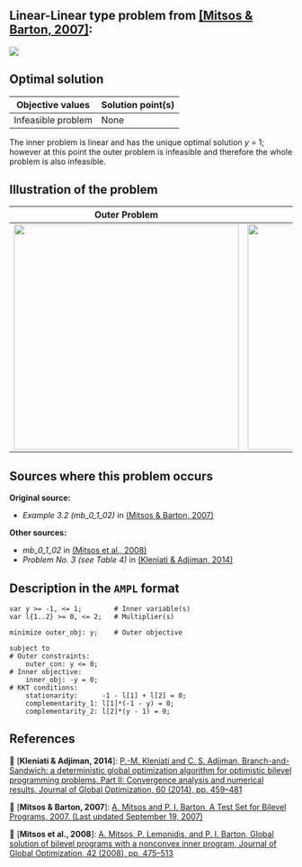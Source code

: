**Linear-Linear** type problem from [\[Mitsos & Barton, 2007\]][Mitsos & Barton, 2007]:
---

![](https://github.com/basblsolver/test-problems/wiki/images/mb_2007_02_eq.jpg)

## Optimal solution

Objective values   | Solution point(s) |
------------------ | ----------------- |
Infeasible problem | None              |

The inner problem is linear and has the unique optimal solution _y_ = 1; however at this point the outer problem is infeasible and therefore the whole problem is also infeasible.

## Illustration of the problem

Outer Problem    | Inner Problem    |
---------------- | ---------------- |
<img src="https://github.com/basblsolver/test-problems/wiki/images/mb_2007_02_outer.jpg" width="400"> | <img src="https://github.com/basblsolver/test-problems/wiki/images/mb_2007_02_inner.jpg" width="400"> |

## Sources where this problem occurs

__Original source:__

 - _Example 3.2 (mb\_0\_1\_02)_ in [(Mitsos & Barton, 2007)][Mitsos & Barton, 2007]

__Other sources:__

 - _mb\_0\_1\_02_ in [(Mitsos et al., 2008)][Mitsos et al., 2008]
 - _Problem No. 3 (see Table 4)_ in [(Kleniati & Adjiman, 2014)][Kleniati & Adjiman, 2014]

## Description in the `AMPL` format

```ampl
var y >= -1, <= 1;        # Inner variable(s)
var l{1..2} >= 0, <= 2;   # Multiplier(s)

minimize outer_obj: y;    # Outer objective

subject to
# Outer constraints:
    outer_con: y <= 0;
# Inner objective:
    inner_obj: -y = 0;
# KKT conditions:
    stationarity:      -1 - l[1] + l[2] = 0;
    complementarity_1: l[1]*(-1 - y) = 0;
    complementarity_2: l[2]*(y - 1) = 0;
```

##  References

:page_facing_up: [**Kleniati & Adjiman, 2014**]: [P.-M. Kleniati and C. S. Adjiman, Branch-and-Sandwich: a deterministic global optimization algorithm for optimistic bilevel programming problems. Part II: Convergence analysis and numerical results, Journal of Global Optimization, 60 (2014), pp. 459–481](https://doi.org/10.1007/s10898-013-0120-8)

:page_facing_up: [**Mitsos & Barton, 2007**]: [A. Mitsos and P. I. Barton, A Test Set for Bilevel Programs, 2007. (Last updated September 19, 2007)](https://www.researchgate.net/publication/228455291_A_test_set_for_bilevel_programs)

:page_facing_up: [**Mitsos et al., 2008**]: [A. Mitsos, P. Lemonidis, and P. I. Barton, Global solution of bilevel programs with a nonconvex inner program, Journal of Global Optimization, 42 (2008), pp. 475–513](https://doi.org/10.1007/s10898-007-9260-z)


[Kleniati & Adjiman, 2014]: https://doi.org/10.1007/s10898-013-0120-8
[Mitsos & Barton, 2007]: https://www.researchgate.net/publication/228455291_A_test_set_for_bilevel_programs
[Mitsos et al., 2008]: https://doi.org/10.1007/s10898-007-9260-z
